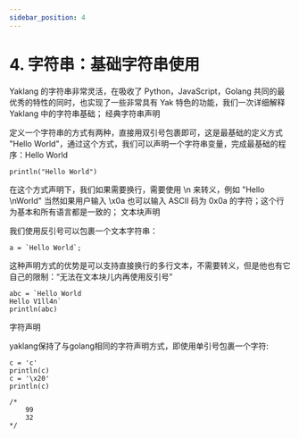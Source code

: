 ```yaml
---
sidebar_position: 4
---
```


# 4. 字符串：基础字符串使用

Yaklang 的字符串非常灵活，在吸收了 Python，JavaScript，Golang 共同的最优秀的特性的同时，也实现了一些非常具有 Yak 特色的功能，我们一次详细解释 Yaklang 中的字符串基础；
经典字符串声明

定义一个字符串的方式有两种，直接用双引号包裹即可，这是最基础的定义方式 "Hello World"，通过这个方式，我们可以声明一个字符串变量，完成最基础的程序：Hello World

    println("Hello World")

在这个方式声明下，我们如果需要换行，需要使用 \n 来转义，例如 "Hello \nWorld" 当然如果用户输入 \x0a 也可以输入 ASCII 码为 0x0a 的字符；这个行为基本和所有语言都是一致的；
文本块声明

我们使用反引号可以包裹一个文本字符串：

    a = `Hello World`;
    
这种声明方式的优势是可以支持直接换行的多行文本，不需要转义，但是他也有它自己的限制：“无法在文本块儿内再使用反引号”

    abc = `Hello World
    Hello V1ll4n`
    println(abc)
    
字符声明

yaklang保持了与golang相同的字符声明方式，即使用单引号包裹一个字符:

    c = 'c'
    println(c)
    c = '\x20'
    println(c)
    
    /*
        99
        32
    */